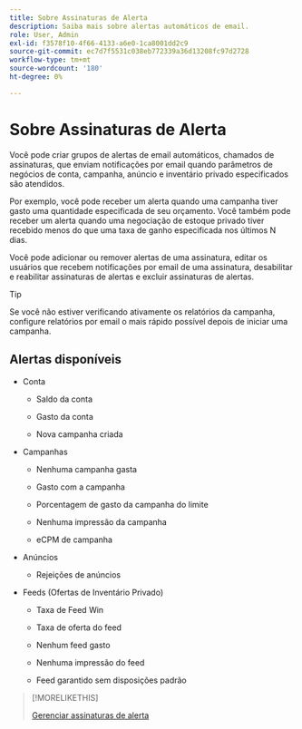```yaml
---
title: Sobre Assinaturas de Alerta
description: Saiba mais sobre alertas automáticos de email.
role: User, Admin
exl-id: f3578f10-4f66-4133-a6e0-1ca8001dd2c9
source-git-commit: ec7d7f5531c038eb772339a36d13208fc97d2728
workflow-type: tm+mt
source-wordcount: '180'
ht-degree: 0%

---
```


# Sobre Assinaturas de Alerta

Você pode criar grupos de alertas de email automáticos, chamados de assinaturas, que enviam notificações por email quando parâmetros de negócios de conta, campanha, anúncio e inventário privado especificados são atendidos.

Por exemplo, você pode receber um alerta quando uma campanha tiver gasto uma quantidade especificada de seu orçamento. Você também pode receber um alerta quando uma negociação de estoque privado tiver recebido menos do que uma taxa de ganho especificada nos últimos N dias.

Você pode adicionar ou remover alertas de uma assinatura, editar os usuários que recebem notificações por email de uma assinatura, desabilitar e reabilitar assinaturas de alertas e excluir assinaturas de alertas.

>[!TIP]
>
> Se você não estiver verificando ativamente os relatórios da campanha, configure relatórios por email o mais rápido possível depois de iniciar uma campanha.

## Alertas disponíveis

* Conta

   * Saldo da conta

   * Gasto da conta

   * Nova campanha criada

* Campanhas

   * Nenhuma campanha gasta

   * Gasto com a campanha

   * Porcentagem de gasto da campanha do limite

   * Nenhuma impressão da campanha

   * eCPM de campanha

* Anúncios

   * Rejeições de anúncios

* Feeds (Ofertas de Inventário Privado)

   * Taxa de Feed Win

   * Taxa de oferta do feed

   * Nenhum feed gasto

   * Nenhuma impressão do feed

   * Feed garantido sem disposições padrão

>[!MORELIKETHIS]
>
>[Gerenciar assinaturas de alerta](alerts-manage.md)
